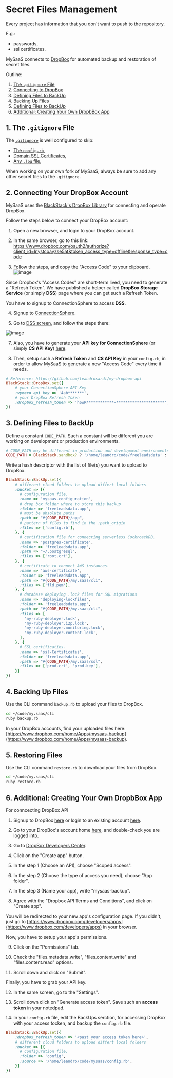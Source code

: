 # Secret Files Management

Every project has information that you don't want to push to the repository.

E.g.:
- passwords,
- ssl certificates. 

MySaaS connects to [DropBox](https://www.dropbox.com/developers/reference/developer-guide) for automated backup and restoration of secret files.

Outline:

1. [The `.gitignore` File](#1-the-gitignore-file)
2. [Connecting to DropBox](#2-connecting-your-dropbox-account)
3. [Defining Files to BackUp](#3-defining-files-to-backup)
4. [Backing Up Files](#4-backing-up-files)
5. [Defining Files to BackUp](#5-restoring-files)
6. [Additional: Creating Your Own DropbBox App](#6-additional-creating-your-own-dropbbox-app)

## 1. The `.gitignore` File

The [`.gitignore`](https://github.com/leandrosardi/mysaas/blob/main/.gitignore) is well configured to skip:

- [The `config.rb`](https://github.com/leandrosardi/mysaas/blob/1.1.0/.gitignore#L31),
- [Domain SSL Certificates](https://github.com/leandrosardi/mysaas/blob/1.1.0/.gitignore#L20),
- [Any `.log` file](https://github.com/leandrosardi/mysaas/blob/1.1.0/.gitignore#L63),

When working on your own fork of MySaaS, always be sure to add any other secret files to the `.gitignore`.

## 2. Connecting Your DropBox Account

MySaaS uses the [BlackStack's DropBox Library](https://github.com/leandrosardi/my-dropbox-api) for connecting and operate DropBox.

Follow the steps below to connect your DropBox account:

1. Open a new browser, and login to your DropBox account.

2. In the same browser, go to this link:
https://www.dropbox.com/oauth2/authorize?client_id=lnystcoayzse5at&token_access_type=offline&response_type=code

3. Follow the steps, and copy the "Access Code" to your clipboard.
![image](https://user-images.githubusercontent.com/55877846/215112803-4f4b08b3-5fa5-45f9-ac27-b1d1aba5ba2e.png)

Since Dropbox's "Access Codes" are short-term lived, you need to generate a "Refresh Token".
We have published a helper called **DropBox Storage Service** (or simply **DSS**) page where you can get such a Refresh Token.

You have to signup to ConnectionSphere to access **DSS**.

4. Signup to [ConnectionSphere](https://ConnectionSphere.com/signup).

5. Go to [DSS screen](https://connectionsphere.com/developers/dss), and follow the steps there:

![image](https://user-images.githubusercontent.com/55877846/215155561-ed1c915f-e585-49bd-957d-4e9cc60d3f02.png)

7. Also, you have to generate your **API key for ConnectionSphere** (or simply **CS API Key**) [here](https://connectionsphere.com/settings/apikey).

8. Then, setup such a **Refresh Token** and **CS API Key** in your `config.rb`, in order to allow MySaaS to generate a new "Access Code" every time it needs.

```ruby
# Reference: https://github.com/leandrosardi/my-dropbox-api
BlackStack::DropBox.set({
    # your ConnectionSphere API Key
    :vymeco_api_key => '4ab*******',
    # your DropBox Refresh Token
    :dropbox_refresh_token => 'h6wR************-*********************',
})
```

## 3. Defining Files to BackUp

Define a constant `CODE_PATH`. Such a constant will be different you are working on development or production environments.

```ruby
# CODE_PATH may be different in production and development environments.
CODE_PATH = BlackStack.sandbox? ? '/home/leandro/code/freeleadsdata' : '/home/ubuntu/code/freeleadsdata'
```

Write a hash descriptor with the list of file(s) you want to upload to DropBox.

```ruby
BlackStack::BackUp.set({
    # different cloud folders to upload differt local folders 
    :bucket => [{
      # configuration file.
      :name => 'mysaas-configuration',
      # drop box folder where to store this backup
      :folder => 'freeleadsdata.app',
      # must be absolute paths
      :path => "#{CODE_PATH}/app",
      # pattern of files to find in the :path_origin
      :files => ['config.rb'],
    }, {
      # certification file for connecting serverless CockroackDB.
      :name => 'postgres-certificate',
      :folder => 'freeleadsdata.app',
      :path => "~/.postgresql",
      :files => ['root.crt'],
    }, {
      # certificate to connect AWS instances.
      :name => 'aws-certificate',
      :folder => 'freeleadsdata.app',
      :path => "#{CODE_PATH}/my.saas/cli",
      :files => ['fld.pem'],
    }, {
      # database deploying .lock files for SQL migrations
      :name => 'deploying-lockfiles',
      :folder => 'freeleadsdata.app',
      :path => "#{CODE_PATH}/my.saas/cli",
      :files => [
        'my-ruby-deployer.lock', 
        'my-ruby-deployer.i2p.lock', 
        'my-ruby-deployer.monitoring.lock',
        'my-ruby-deployer.content.lock',
      ],
    }, {
      # SSL certificaties.
      :name => 'ssl-Certificates',
      :folder => 'freeleadsdata.app',
      :path => "#{CODE_PATH}/my.saas/ssl",
      :files => ['prod.crt', 'prod.key'],
    }]
})
```

## 4. Backing Up Files

Use the CLI command `backup.rb` to upload your files to DropBox.

```bash
cd ~/code/my.saas/cli
ruby backup.rb
```

In your DropBox accounts, find your uploaded files here: [https://www.dropbox.com/home/Apps/mysaas-backup](https://www.dropbox.com/home/Apps/mysaas-backup).

## 5. Restoring Files

Use the CLI command `restore.rb` to download your files from DropBox.

```bash
cd ~/code/my.saas/cli
ruby restore.rb
```

## 6. Additional: Creating Your Own DropbBox App

For conncecting DropBox API

1. Signup to DropBox [here](https://www.dropbox.com/register) or login to an existing account [here](https://www.dropbox.com/login).

2. Go to your DropBox's account home [here](https://www.dropbox.com/home), and double-check you are logged into.

3. Go to [DropBox Developers Center](https://www.dropbox.com/developers/apps/).

4. Click on the "Create app" button.

5. In the step 1 (Choose an API), choose "Scoped access".

6. In the step 2 (Choose the type of access you need), choose "App folder".

7. In the step 3 (Name your app), write "mysaas-backup".

8. Agree with the "Dropbox API Terms and Conditions", and click on "Create app".

You will be redirected to your new app's configuration page.
If you didn't, just go to [https://www.dropbox.com/developers/apps](https://www.dropbox.com/developers/apps) in your browser.

Now, you have to setup your app's permissions.

9. Click on the "Permissions" tab.

10. Check the "files.metadata.write", "files.content.write" and "files.content.read" options.

11. Scroll down and click on "Submit".

Finally, you have to grab your API key.

12. In the same screen, go to the "Settings".

13. Scroll down click on "Generate access token". Save such an **access token** in your notedpad.

14. In your `config.rb` file, edit the BackUps serction, for accessing DropBox with your access tocken, and backup the `config.rb` file.

```ruby
BlackStack::BackUp.set({
    :dropbox_refresh_token => '<past your access token here>',
    # different cloud folders to upload differt local folders 
    :bucket => [{
      # configuration file.
      :folder => 'config',
      :source => '/home/leandro/code/mysaas/config.rb',
    }]
})
```
